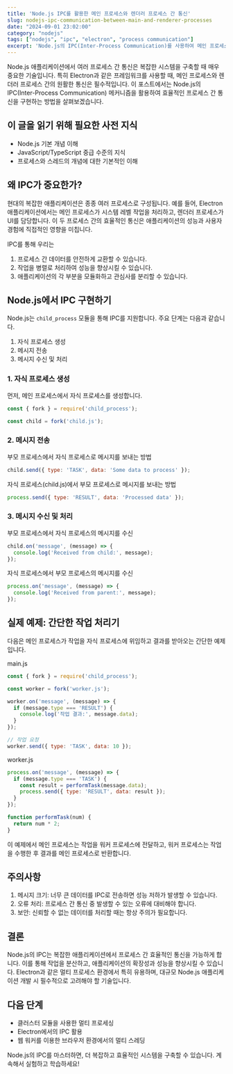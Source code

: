 ```yaml
---
title: 'Node.js IPC를 활용한 메인 프로세스와 렌더러 프로세스 간 통신'
slug: nodejs-ipc-communication-between-main-and-renderer-processes
date: "2024-09-01 23:02:00"
category: "nodejs"
tags: ["nodejs", "ipc", "electron", "process communication"]
excerpt: 'Node.js의 IPC(Inter-Process Communication)를 사용하여 메인 프로세스와 렌더러 프로세스 간 효율적인 통신 방법을 알아봅니다.'
---
```


Node.js 애플리케이션에서 여러 프로세스 간 통신은 복잡한 시스템을 구축할 때 매우 중요한 기술입니다. 특히 Electron과 같은 프레임워크를 사용할 때, 메인 프로세스와 렌더러 프로세스 간의 원활한 통신은 필수적입니다. 이 포스트에서는 Node.js의 IPC(Inter-Process Communication) 메커니즘을 활용하여 효율적인 프로세스 간 통신을 구현하는 방법을 살펴보겠습니다.

## 이 글을 읽기 위해 필요한 사전 지식

- Node.js 기본 개념 이해
- JavaScript/TypeScript 중급 수준의 지식
- 프로세스와 스레드의 개념에 대한 기본적인 이해

## 왜 IPC가 중요한가?

현대의 복잡한 애플리케이션은 종종 여러 프로세스로 구성됩니다. 예를 들어, Electron 애플리케이션에서는 메인 프로세스가 시스템 레벨 작업을 처리하고, 렌더러 프로세스가 UI를 담당합니다. 이 두 프로세스 간의 효율적인 통신은 애플리케이션의 성능과 사용자 경험에 직접적인 영향을 미칩니다.

IPC를 통해 우리는
1. 프로세스 간 데이터를 안전하게 교환할 수 있습니다.
2. 작업을 병렬로 처리하여 성능을 향상시킬 수 있습니다.
3. 애플리케이션의 각 부분을 모듈화하고 관심사를 분리할 수 있습니다.

## Node.js에서 IPC 구현하기

Node.js는 `child_process` 모듈을 통해 IPC를 지원합니다. 주요 단계는 다음과 같습니다.

1. 자식 프로세스 생성
2. 메시지 전송
3. 메시지 수신 및 처리

### 1. 자식 프로세스 생성

먼저, 메인 프로세스에서 자식 프로세스를 생성합니다.

```javascript
const { fork } = require('child_process');

const child = fork('child.js');
```

### 2. 메시지 전송

부모 프로세스에서 자식 프로세스로 메시지를 보내는 방법

```javascript
child.send({ type: 'TASK', data: 'Some data to process' });
```

자식 프로세스(child.js)에서 부모 프로세스로 메시지를 보내는 방법

```javascript
process.send({ type: 'RESULT', data: 'Processed data' });
```

### 3. 메시지 수신 및 처리

부모 프로세스에서 자식 프로세스의 메시지를 수신

```javascript
child.on('message', (message) => {
  console.log('Received from child:', message);
});
```

자식 프로세스에서 부모 프로세스의 메시지를 수신

```javascript
process.on('message', (message) => {
  console.log('Received from parent:', message);
});
```

## 실제 예제: 간단한 작업 처리기

다음은 메인 프로세스가 작업을 자식 프로세스에 위임하고 결과를 받아오는 간단한 예제입니다.

main.js
```javascript
const { fork } = require('child_process');

const worker = fork('worker.js');

worker.on('message', (message) => {
  if (message.type === 'RESULT') {
    console.log('작업 결과:', message.data);
  }
});

// 작업 요청
worker.send({ type: 'TASK', data: 10 });
```

worker.js
```javascript
process.on('message', (message) => {
  if (message.type === 'TASK') {
    const result = performTask(message.data);
    process.send({ type: 'RESULT', data: result });
  }
});

function performTask(num) {
  return num * 2;
}
```

이 예제에서 메인 프로세스는 작업을 워커 프로세스에 전달하고, 워커 프로세스는 작업을 수행한 후 결과를 메인 프로세스로 반환합니다.

## 주의사항

1. 메시지 크기: 너무 큰 데이터를 IPC로 전송하면 성능 저하가 발생할 수 있습니다.
2. 오류 처리: 프로세스 간 통신 중 발생할 수 있는 오류에 대비해야 합니다.
3. 보안: 신뢰할 수 없는 데이터를 처리할 때는 항상 주의가 필요합니다.

## 결론

Node.js의 IPC는 복잡한 애플리케이션에서 프로세스 간 효율적인 통신을 가능하게 합니다. 이를 통해 작업을 분산하고, 애플리케이션의 확장성과 성능을 향상시킬 수 있습니다. Electron과 같은 멀티 프로세스 환경에서 특히 유용하며, 대규모 Node.js 애플리케이션 개발 시 필수적으로 고려해야 할 기술입니다.

## 다음 단계

- 클러스터 모듈을 사용한 멀티 프로세싱
- Electron에서의 IPC 활용
- 웹 워커를 이용한 브라우저 환경에서의 멀티 스레딩

Node.js의 IPC를 마스터하면, 더 복잡하고 효율적인 시스템을 구축할 수 있습니다. 계속해서 실험하고 학습하세요!
